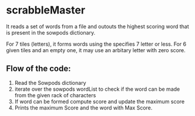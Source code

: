 scrabbleMaster
==============


It reads a set of words from a file and outouts the highest scoring word that is present in the sowpods dictionary.

For 7 tiles (letters), it forms words using the specifies 7 letter or less. For 6 given tiles and an empty one, it may use an arbitary letter with zero score.

Flow of the code:
-----------------------

1) Read the Sowpods dictionary 
2) iterate over the sowpods wordList to check if the word can be made from the given rack of characters
3) If  word can be  formed compute score and update the maximum score
4) Prints the maximum Score and the word with Max Score.
